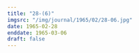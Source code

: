 ```yaml
---
title: "28-(6)"
imgsrc: "/img/journal/1965/02/28-06.jpg"
date: 1965-02-28
enddate: 1965-03-06
draft: false
---
```


<!-- fix pre-formatted input -->
